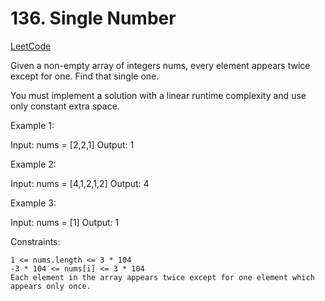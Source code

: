 # 136. Single Number

[LeetCode](https://leetcode.com/problems/single-number/)

Given a non-empty array of integers nums, every element appears twice except for one. Find that single one.

You must implement a solution with a linear runtime complexity and use only constant extra space.



Example 1:

Input: nums = [2,2,1]
Output: 1

Example 2:

Input: nums = [4,1,2,1,2]
Output: 4

Example 3:

Input: nums = [1]
Output: 1



Constraints:

    1 <= nums.length <= 3 * 104
    -3 * 104 <= nums[i] <= 3 * 104
    Each element in the array appears twice except for one element which appears only once.
